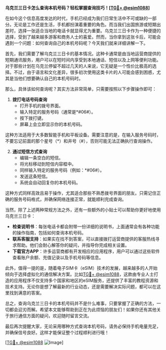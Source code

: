 **乌克兰三日卡怎么查询本机号码？轻松掌握查询技巧！[[TG💪+ @esim1088](https://t.me/s/esim1088)]**

在如今这个信息高度发达的时代，手机已经成为我们日常生活中不可或缺的一部分。无论是工作还是生活，手机都扮演着重要的角色。而当我们出国旅游或短期出差时，选择一张适合当地的电话卡就显得尤为重要。乌克兰三日卡作为一种便捷的选择，受到了越来越多游客和商务人士的喜爱。然而，当你拿到这张卡后，可能会遇到一个问题：如何查询自己的本机号码呢？今天我们就来详细讲解一下。

首先，我们需要了解乌克兰三日卡的基本情况。这种卡通常是由当地运营商提供的短期通讯服务，用户可以在短时间内享受到本地通话、短信以及上网等便利功能。对于那些计划在乌克兰停留不超过几天的人来说，它无疑是一个性价比极高的选择。不过，由于语言和文化差异，很多初次使用这类卡片的人可能会感到困惑，尤其是当他们想要确认自己的本机号码时。

那么，具体该如何查询呢？其实方法非常简单，只需要按照以下步骤操作即可：

1. **拨打电话号码查询**
   - 打开手机的拨号界面。
   - 输入特定的服务号码（通常是*#06#）。
   - 按下拨打键。
   - 屏幕上会立即显示你的本机号码。

这种方法适用于大多数智能手机和平板设备。需要注意的是，在输入服务号码时，不要忘记前面的那个星号（*）和井号（#），否则可能无法正确执行查询操作。

2. **通过短信方式查询**
   - 编辑一条空白的短信。
   - 将光标移动到短信内容框中。
   - 同样输入特定的服务号码（例如：*#06#）。
   - 发送这条短信。
   - 系统会自动回复你的本机号码。

这种方式同样高效且易于操作，尤其适合那些不熟悉拨号界面的朋友。只需记住正确的服务号码格式，并确保网络连接正常，就能顺利完成查询。

当然，除了上述两种常规方法之外，还有一些额外的小贴士可以帮助你更好地使用乌克兰三日卡：

- **检查说明书**：每张电话卡都会附带一份详细的说明书，上面通常会有各种功能的操作指南，包括如何查询本机号码。
- **联系客服支持**：如果实在找不到答案，可以直接拨打运营商提供的客服热线寻求帮助。他们会耐心解答你的疑问，并指导你完成相关设置。
- **下载官方APP**：许多运营商都有开发相应的应用程序，用户可以通过这些软件查看账户余额、充值记录以及手机号码等信息。

此外，值得一提的是，随着电子SIM卡（eSIM）技术的发展，越来越多的人开始倾向于选择虚拟化的通信解决方案。比如[TG💪+ @esim1088](https://t.me/s/esim1088)，这款由专业人士打造的应用程序不仅支持多个国家和地区的eSIM服务，还提供了丰富的教程资源和技术支持。无论你是想了解最新的行业动态，还是需要解决实际问题，都可以在这里找到满意的答案。

总之，查询乌克兰三日卡的本机号码并不是什么难事，只要掌握了正确的方法，一切都会迎刃而解。希望本文能够帮助到正在为此烦恼的朋友们！如果你还有其他关于旅行通信方面的疑问，欢迎随时留言交流。

最后再次提醒大家，无论采用哪种方式查询本机号码，请务必保持手机电量充足，并确保信号良好。这样才能保证整个过程顺利进行哦！

[[TG💪+ @esim1088](https://t.me/s/esim1088) ![Image](https://i.postimg.cc/4NQfJmqS/Snipaste-2025-05-13-00-14-12.png)]
